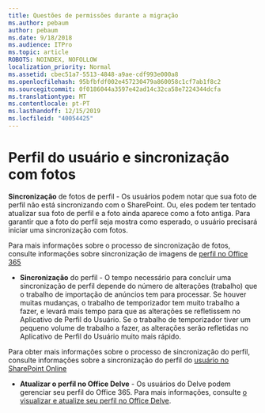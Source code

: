 ```yaml
---
title: Questões de permissões durante a migração
ms.author: pebaum
author: pebaum
ms.date: 9/18/2018
ms.audience: ITPro
ms.topic: article
ROBOTS: NOINDEX, NOFOLLOW
localization_priority: Normal
ms.assetid: cbec51a7-5513-4848-a9ae-cdf993e000a8
ms.openlocfilehash: 95bfbfdf002e457230479a860058c1cf7ab1f8c2
ms.sourcegitcommit: 0f0186044a3597e42ad14c32ca58e7224344dcfa
ms.translationtype: MT
ms.contentlocale: pt-PT
ms.lasthandoff: 12/15/2019
ms.locfileid: "40054425"
---
```

# <a name="user-profile-and-photo-synchronization"></a>Perfil do usuário e sincronização com fotos

 **Sincronização** de fotos de perfil - Os usuários podem notar que sua foto de perfil não está sincronizando com o SharePoint. Ou, eles podem ter tentado atualizar sua foto de perfil e a foto ainda aparece como a foto antiga. Para garantir que a foto do perfil seja mostra como esperado, o usuário precisará iniciar uma sincronização com fotos. 
  
Para mais informações sobre o processo de sincronização de fotos, consulte informações sobre sincronização de imagens de [perfil no Office 365](https://go.microsoft.com/fwlink/?linkid=2022634)
  
- **Sincronização** do perfil - O tempo necessário para concluir uma sincronização de perfil depende do número de alterações (trabalho) que o trabalho de importação de anúncios tem para processar. Se houver muitas mudanças, o trabalho de temporizador tem muito trabalho a fazer, e levará mais tempo para que as alterações se refletissem no Aplicativo de Perfil do Usuário. Se o trabalho de temporizador tiver um pequeno volume de trabalho a fazer, as alterações serão refletidas no Aplicativo de Perfil do Usuário muito mais rápido. 
  
Para obter mais informações sobre o processo de sincronização do perfil, consulte informações sobre a sincronização do perfil do [usuário no SharePoint Online](https://go.microsoft.com/fwlink/?linkid=2022639)
    
- **Atualizar o perfil no Office Delve** - Os usuários do Delve podem gerenciar seu perfil do Office 365. Para mais informações, consulte [o visualizar e atualize seu perfil no Office Delve](https://support.office.com/article/View-and-update-your-profile-in-Office-Delve-4e84343b-eedf-45a1-aeb9-8627ccca14ba).
    

